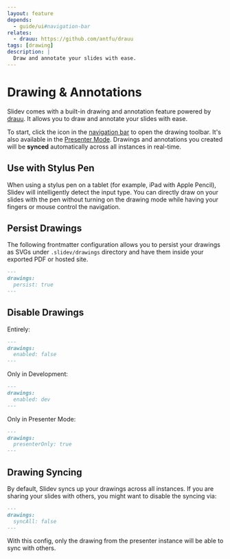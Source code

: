 ```yaml
---
layout: feature
depends:
  - guide/ui#navigation-bar
relates:
  - drauu: https://github.com/antfu/drauu
tags: [drawing]
description: |
  Draw and annotate your slides with ease.
---
```


# Drawing & Annotations

Slidev comes with a built-in drawing and annotation feature powered by [drauu](https://github.com/antfu/drauu). It allows you to draw and annotate your slides with ease.

To start, click the <carbon-pen class="inline-icon-btn"/> icon in the [navigation bar](../guide/ui#navigation-bar) to open the drawing toolbar. It's also available in the [Presenter Mode](/guide/ui#presenter-mode). Drawings and annotations you created will be **synced** automatically across all instances in real-time.

<TheTweet id="1424027510342250499" />

## Use with Stylus Pen

When using a stylus pen on a tablet (for example, iPad with Apple Pencil), Slidev will intelligently detect the input type. You can directly draw on your slides with the pen without turning on the drawing mode while having your fingers or mouse control the navigation.

## Persist Drawings

The following frontmatter configuration allows you to persist your drawings as SVGs under `.slidev/drawings` directory and have them inside your exported PDF or hosted site.

```md
---
drawings:
  persist: true
---
```

## Disable Drawings

Entirely:

```md
---
drawings:
  enabled: false
---
```

Only in Development:

```md
---
drawings:
  enabled: dev
---
```

Only in Presenter Mode:

```md
---
drawings:
  presenterOnly: true
---
```

## Drawing Syncing

By default, Slidev syncs up your drawings across all instances. If you are sharing your slides with others, you might want to disable the syncing via:

```md
---
drawings:
  syncAll: false
---
```

With this config, only the drawing from the presenter instance will be able to sync with others.
